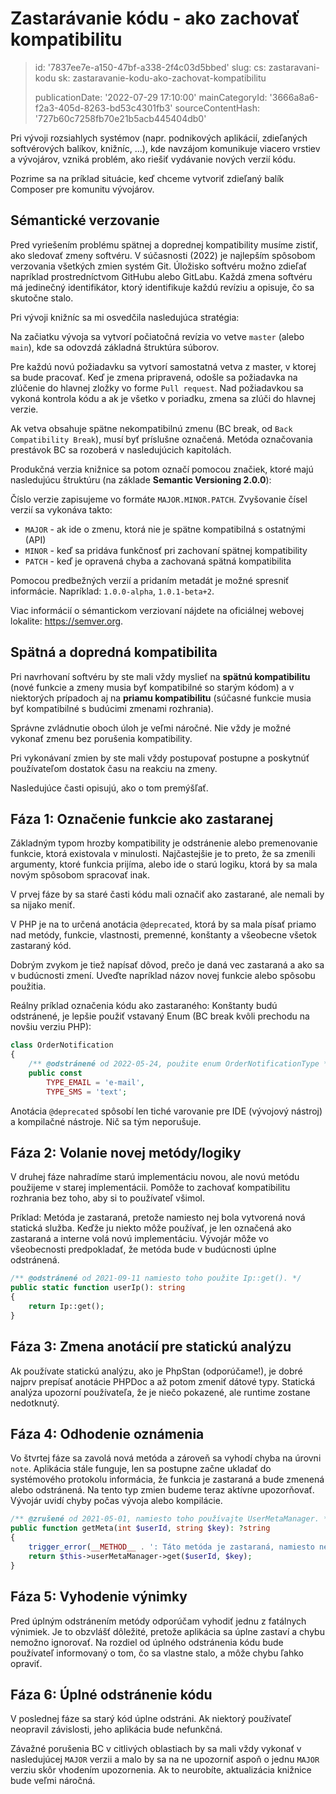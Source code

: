 Zastarávanie kódu - ako zachovať kompatibilitu
==============================================

> id: '7837ee7e-a150-47bf-a338-2f4c03d5bbed'
> slug:
> 	cs: zastaravani-kodu
> 	sk: zastaravanie-kodu-ako-zachovat-kompatibilitu
> 
> publicationDate: '2022-07-29 17:10:00'
> mainCategoryId: '3666a8a6-f2a3-405d-8263-bd53c4301fb3'
> sourceContentHash: '727b60c7258fb70e21b5acb445404db0'

Pri vývoji rozsiahlych systémov (napr. podnikových aplikácií, zdieľaných softvérových balíkov, knižníc, ...), kde navzájom komunikuje viacero vrstiev a vývojárov, vzniká problém, ako riešiť vydávanie nových verzií kódu.

Pozrime sa na príklad situácie, keď chceme vytvoriť zdieľaný balík Composer pre komunitu vývojárov.

Sémantické verzovanie
--------------------

Pred vyriešením problému spätnej a doprednej kompatibility musíme zistiť, ako sledovať zmeny softvéru. V súčasnosti (2022) je najlepším spôsobom verzovania všetkých zmien systém Git. Úložisko softvéru možno zdieľať napríklad prostredníctvom GitHubu alebo GitLabu. Každá zmena softvéru má jedinečný identifikátor, ktorý identifikuje každú revíziu a opisuje, čo sa skutočne stalo.

Pri vývoji knižníc sa mi osvedčila nasledujúca stratégia:

Na začiatku vývoja sa vytvorí počiatočná revízia vo vetve `master` (alebo `main`), kde sa odovzdá základná štruktúra súborov.

Pre každú novú požiadavku sa vytvorí samostatná vetva z master, v ktorej sa bude pracovať. Keď je zmena pripravená, odošle sa požiadavka na zlúčenie do hlavnej zložky vo forme `Pull request`. Nad požiadavkou sa vykoná kontrola kódu a ak je všetko v poriadku, zmena sa zlúči do hlavnej verzie.

Ak vetva obsahuje spätne nekompatibilnú zmenu (BC break, od `Back Compatibility Break`), musí byť príslušne označená. Metóda označovania prestávok BC sa rozoberá v nasledujúcich kapitolách.

Produkčná verzia knižnice sa potom označí pomocou značiek, ktoré majú nasledujúcu štruktúru (na základe **Semantic Versioning 2.0.0**):

Číslo verzie zapisujeme vo formáte `MAJOR.MINOR.PATCH`. Zvyšovanie čísel verzií sa vykonáva takto:

- `MAJOR` - ak ide o zmenu, ktorá nie je spätne kompatibilná s ostatnými (API)
- `MINOR` - keď sa pridáva funkčnosť pri zachovaní spätnej kompatibility
- `PATCH` - keď je opravená chyba a zachovaná spätná kompatibilita

Pomocou predbežných verzií a pridaním metadát je možné spresniť informácie. Napríklad: `1.0.0-alpha`, `1.0.1-beta+2`.

Viac informácií o sémantickom verziovaní nájdete na oficiálnej webovej lokalite: https://semver.org.

Spätná a dopredná kompatibilita
-------------------------------

Pri navrhovaní softvéru by ste mali vždy myslieť na **spätnú kompatibilitu** (nové funkcie a zmeny musia byť kompatibilné so starým kódom) a v niektorých prípadoch aj na **priamu kompatibilitu** (súčasné funkcie musia byť kompatibilné s budúcimi zmenami rozhrania).

Správne zvládnutie oboch úloh je veľmi náročné. Nie vždy je možné vykonať zmenu bez porušenia kompatibility.

Pri vykonávaní zmien by ste mali vždy postupovať postupne a poskytnúť používateľom dostatok času na reakciu na zmeny.

Nasledujúce časti opisujú, ako o tom premýšľať.

Fáza 1: Označenie funkcie ako zastaranej
--------------------------------------

Základným typom hrozby kompatibility je odstránenie alebo premenovanie funkcie, ktorá existovala v minulosti. Najčastejšie je to preto, že sa zmenili argumenty, ktoré funkcia prijíma, alebo ide o starú logiku, ktorá by sa mala novým spôsobom spracovať inak.

V prvej fáze by sa staré časti kódu mali označiť ako zastarané, ale nemali by sa nijako meniť.

V PHP je na to určená anotácia `@deprecated`, ktorá by sa mala písať priamo nad metódy, funkcie, vlastnosti, premenné, konštanty a všeobecne všetok zastaraný kód.

Dobrým zvykom je tiež napísať dôvod, prečo je daná vec zastaraná a ako sa v budúcnosti zmení. Uveďte napríklad názov novej funkcie alebo spôsobu použitia.

Reálny príklad označenia kódu ako zastaraného: Konštanty budú odstránené, je lepšie použiť vstavaný Enum (BC break kvôli prechodu na novšiu verziu PHP):

```php
class OrderNotification
{
	/** @odstránené od 2022-05-24, použite enum OrderNotificationType */
	public const
		TYPE_EMAIL = 'e-mail',
		TYPE_SMS = 'text';
```

Anotácia `@deprecated` spôsobí len tiché varovanie pre IDE (vývojový nástroj) a kompilačné nástroje. Nič sa tým neporušuje.

Fáza 2: Volanie novej metódy/logiky
--------------------------------------

V druhej fáze nahradíme starú implementáciu novou, ale novú metódu použijeme v starej implementácii. Pomôže to zachovať kompatibilitu rozhrania bez toho, aby si to používateľ všimol.

Príklad: Metóda je zastaraná, pretože namiesto nej bola vytvorená nová statická služba. Keďže ju niekto môže používať, je len označená ako zastaraná a interne volá novú implementáciu. Vývojár môže vo všeobecnosti predpokladať, že metóda bude v budúcnosti úplne odstránená.

```php
/** @odstránené od 2021-09-11 namiesto toho použite Ip::get(). */
public static function userIp(): string
{
	return Ip::get();
}
```

Fáza 3: Zmena anotácií pre statickú analýzu
-------------------------------------------

Ak používate statickú analýzu, ako je PhpStan (odporúčame!), je dobré najprv prepísať anotácie PHPDoc a až potom zmeniť dátové typy. Statická analýza upozorní používateľa, že je niečo pokazené, ale runtime zostane nedotknutý.

Fáza 4: Odhodenie oznámenia
-----------------------

Vo štvrtej fáze sa zavolá nová metóda a zároveň sa vyhodí chyba na úrovni `note`. Aplikácia stále funguje, len sa postupne začne ukladať do systémového protokolu informácia, že funkcia je zastaraná a bude zmenená alebo odstránená. Na tento typ zmien budeme teraz aktívne upozorňovať. Vývojár uvidí chyby počas vývoja alebo kompilácie.

```php
/** @zrušené od 2021-05-01, namiesto toho používajte UserMetaManager. */
public function getMeta(int $userId, string $key): ?string
{
	trigger_error(__METHOD__ . ': Táto metóda je zastaraná, namiesto nej použite UserMetaManager.');
	return $this->userMetaManager->get($userId, $key);
}
```

Fáza 5: Vyhodenie výnimky
------------------------

Pred úplným odstránením metódy odporúčam vyhodiť jednu z fatálnych výnimiek. Je to obzvlášť dôležité, pretože aplikácia sa úplne zastaví a chybu nemožno ignorovať. Na rozdiel od úplného odstránenia kódu bude používateľ informovaný o tom, čo sa vlastne stalo, a môže chybu ľahko opraviť.

Fáza 6: Úplné odstránenie kódu
-----------------------------

V poslednej fáze sa starý kód úplne odstráni. Ak niektorý používateľ neopravil závislosti, jeho aplikácia bude nefunkčná.

Závažné porušenia BC v citlivých oblastiach by sa mali vždy vykonať v nasledujúcej `MAJOR` verzii a malo by sa na ne upozorniť aspoň o jednu `MAJOR` verziu skôr vhodením upozornenia. Ak to neurobíte, aktualizácia knižnice bude veľmi náročná.
